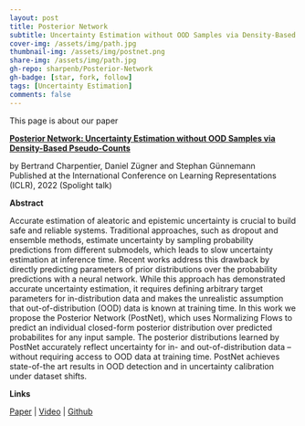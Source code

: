 ```yaml
---
layout: post
title: Posterior Network
subtitle: Uncertainty Estimation without OOD Samples via Density-Based Pseudo-Counts - NeurIPS 2020
cover-img: /assets/img/path.jpg
thumbnail-img: /assets/img/postnet.png
share-img: /assets/img/path.jpg
gh-repo: sharpenb/Posterior-Network
gh-badge: [star, fork, follow]
tags: [Uncertainty Estimation]
comments: false
---
```


This page is about our paper

[**Posterior Network: Uncertainty Estimation without OOD Samples via Density-Based Pseudo-Counts**](https://arxiv.org/pdf/2006.09239.pdf)

by Bertrand Charpentier, Daniel Zügner and Stephan Günnemann  
Published at the International Conference on Learning Representations (ICLR), 2022 (Spolight talk)

**Abstract**

Accurate estimation of aleatoric and epistemic uncertainty is crucial to build safe and reliable systems. Traditional approaches, such as dropout and ensemble methods, estimate uncertainty by sampling probability predictions from different submodels, which leads to slow uncertainty estimation at inference time. Recent works address this drawback by directly predicting parameters of prior distributions over the probability predictions with a neural network. While this approach has demonstrated accurate uncertainty estimation, it requires defining arbitrary target parameters for in-distribution data and makes the unrealistic assumption that out-of-distribution (OOD) data is known at training time. In this work we propose the Posterior Network (PostNet), which uses Normalizing Flows to predict an individual closed-form posterior distribution over predicted probabilites for any input sample. The posterior distributions learned by PostNet accurately reflect uncertainty for in- and out-of-distribution data – without requiring access to OOD data at training time. PostNet achieves state-of-the art results in OOD detection and in uncertainty calibration under dataset shifts.

**Links**

[Paper](https://arxiv.org/pdf/2006.09239.pdf) | [Video](https://www.youtube.com/watch?v=8MzI4K6sHjk) | [Github](https://github.com/sharpenb/Posterior-Network)
